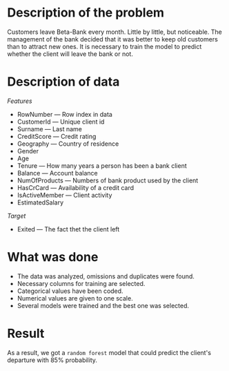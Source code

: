 # Description of the problem

Customers leave Beta-Bank every month. Little by little, but noticeable. The management of the bank decided that it was better to keep old customers than to attract new ones.
It is necessary to train the model to predict whether the client will leave the bank or not.

# Description of data

*Features*

* RowNumber — Row index in data
* CustomerId — Unique client id
* Surname — Last name
* CreditScore — Credit rating
* Geography — Country of residence
* Gender
* Age
* Tenure — How many years a person has been a bank client
* Balance — Account balance
* NumOfProducts — Numbers of bank product used by the client
* HasCrCard — Availability of a credit card
* IsActiveMember — Client activity
* EstimatedSalary

*Target*

* Exited — The fact thet the client left

# What was done

- The data was analyzed, omissions and duplicates were found.
- Necessary columns for training are selected.
- Categorical values have been coded.
- Numerical values are given to one scale.
- Several models were trained and the best one was selected.

# Result

As a result, we got a `random forest` model that could predict the client's departure with 85% probability.
